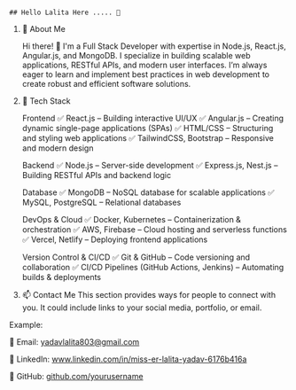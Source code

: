                                                                                ## Hello Lalita Here ..... 👋

1. 🚀 About Me

      Hi there! 👋 I'm a Full Stack Developer with expertise in Node.js, React.js, Angular.js, and MongoDB. I specialize in building scalable web applications, RESTful APIs, and modern user interfaces. I’m always eager to learn and implement best practices in web development to create robust and efficient software solutions.

2. 🔧 Tech Stack

    Frontend
        ✅ React.js – Building interactive UI/UX
        ✅ Angular.js – Creating dynamic single-page applications (SPAs)
        ✅ HTML/CSS – Structuring and styling web applications
        ✅ TailwindCSS, Bootstrap – Responsive and modern design

    Backend
        ✅ Node.js – Server-side development
        ✅ Express.js, Nest.js – Building RESTful APIs and backend logic

    Database
        ✅ MongoDB – NoSQL database for scalable applications
        ✅ MySQL, PostgreSQL – Relational databases
    
    DevOps & Cloud
        ✅ Docker, Kubernetes – Containerization & orchestration
        ✅ AWS, Firebase – Cloud hosting and serverless functions
        ✅ Vercel, Netlify – Deploying frontend applications
    
    Version Control & CI/CD
        ✅ Git & GitHub – Code versioning and collaboration
        ✅ CI/CD Pipelines (GitHub Actions, Jenkins) – Automating builds & deployments


4. 📫 Contact Me
This section provides ways for people to connect with you. It could include links to your social media, portfolio, or email.

Example:

📩 Email: yadavlalita803@gmail.com

💼 LinkedIn: www.linkedin.com/in/miss-er-lalita-yadav-6176b416a

🐙 GitHub: [github.com/yourusername](https://github.com/yadavlalita)

